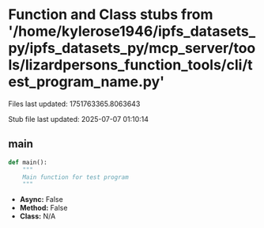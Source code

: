 # Function and Class stubs from '/home/kylerose1946/ipfs_datasets_py/ipfs_datasets_py/mcp_server/tools/lizardpersons_function_tools/cli/test_program_name.py'

Files last updated: 1751763365.8063643

Stub file last updated: 2025-07-07 01:10:14

## main

```python
def main():
    """
    Main function for test program
    """
```
* **Async:** False
* **Method:** False
* **Class:** N/A
